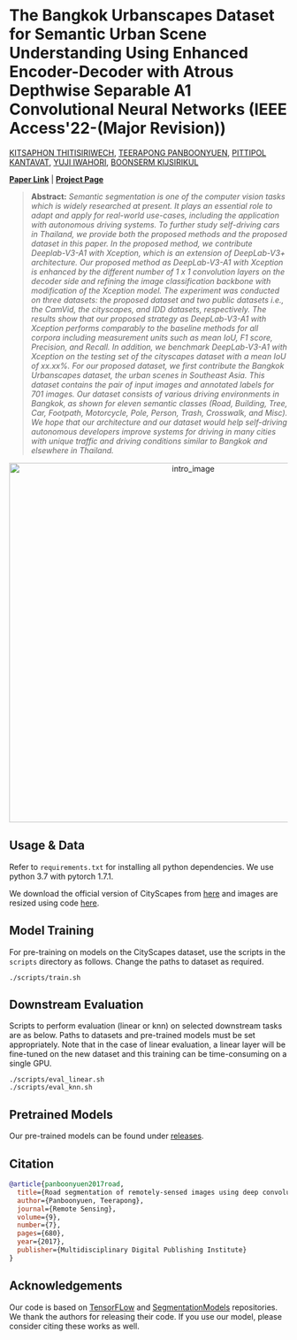 # The Bangkok Urbanscapes Dataset for Semantic Urban Scene Understanding Using Enhanced Encoder-Decoder with Atrous Depthwise Separable A1 Convolutional Neural Networks (IEEE Access'22-(Major Revision))

[KITSAPHON THITISIRIWECH](https://s.isanook.com/mv/0/ui/3/16875/17216_002.jpg),
[TEERAPONG PANBOONYUEN](https://kaopanboonyuen.github.io/),
[PITTIPOL KANTAVAT](https://s.isanook.com/mv/0/ui/3/16875/17216_002.jpg),
[YUJI IWAHORI](https://s.isanook.com/mv/0/ui/3/16875/17216_002.jpg),
[BOONSERM KIJSIRIKUL](https://s.isanook.com/mv/0/ui/3/16875/17216_002.jpg)

**[Paper Link]()** | **[Project Page](https://kaopanboonyuen.github.io/bkkurbanscapes/)** 


> **Abstract:**
>*Semantic segmentation is one of the computer vision tasks which is widely researched at present. It plays an essential role to adapt and apply for real-world use-cases, including the application with autonomous driving systems. To further study self-driving cars in Thailand, we provide both the proposed methods and the proposed dataset in this paper. In the proposed method, we contribute Deeplab-V3-A1 with Xception, which is an extension of DeepLab-V3+ architecture. Our proposed method as DeepLab-V3-A1 with Xception is enhanced by the different number of 1 x 1 convolution layers on the decoder side and refining the image classification backbone with modification of the Xception model. The experiment was conducted on three datasets: the proposed dataset and two public datasets i.e., the CamVid, the cityscapes, and IDD datasets, respectively. The results show that our proposed strategy as DeepLab-V3-A1 with Xception performs comparably to the baseline methods for all corpora including measurement units such as mean IoU, F1 score, Precision, and Recall. In addition, we benchmark DeepLab-V3-A1 with Xception on the testing set of the cityscapes dataset with a mean IoU of xx.xx%. For our proposed dataset, we first contribute the Bangkok Urbanscapes dataset, the urban scenes in Southeast Asia. This dataset contains the pair of input images and annotated labels for 701 images. Our dataset consists of various driving environments in Bangkok, as shown for eleven semantic classes (Road, Building, Tree, Car, Footpath, Motorcycle, Pole, Person, Trash, Crosswalk, and Misc). We hope that our architecture and our dataset would help self-driving autonomous developers improve systems for driving in many cities with unique traffic and driving conditions similar to Bangkok and elsewhere in Thailand.*


<p align="center">
  <img alt="intro_image" src=".github/sudchung_method.png" width="650"/>
</p>



## Usage & Data
Refer to `requirements.txt` for installing all python dependencies. We use python 3.7 with pytorch 1.7.1. 

We download the official version of CityScapes from [here](https://www.cityscapes-dataset.com/) and images are resized using code [here](https://github.com/open-mmlab/mmaction2/tree/master/tools/data/kinetics).


## Model Training
For pre-training on models on the CityScapes dataset, use the scripts in the `scripts` directory as follows. Change the paths to dataset as required. 

```
./scripts/train.sh
``` 


## Downstream Evaluation
Scripts to perform evaluation (linear or knn) on selected downstream tasks are as below. Paths to datasets and pre-trained models must be set appropriately. Note that in the case of linear evaluation, a linear layer will be fine-tuned on the new dataset and this training can be time-consuming on a single GPU.  

```
./scripts/eval_linear.sh
./scripts/eval_knn.sh
``` 


## Pretrained Models
Our pre-trained models can be found under [releases](https://github.com/bkkurbanscapes/).


## Citation

```bibtex
@article{panboonyuen2017road,
  title={Road segmentation of remotely-sensed images using deep convolutional neural networks with landscape metrics and conditional random fields},
  author={Panboonyuen, Teerapong},
  journal={Remote Sensing},
  volume={9},
  number={7},
  pages={680},
  year={2017},
  publisher={Multidisciplinary Digital Publishing Institute}
}
```


## Acknowledgements
Our code is based on [TensorFLow](https://www.tensorflow.org/tutorials/images/segmentation) and [SegmentationModels](https://github.com/qubvel/segmentation_models) repositories. We thank the authors for releasing their code. If you use our model, please consider citing these works as well.
